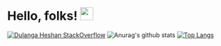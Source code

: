 # Hello, folks! <img src="https://raw.githubusercontent.com/MartinHeinz/MartinHeinz/master/wave.gif" width="30px">
[![Dulanga Heshan StackOverflow](https://github-readme-stackoverflow.vercel.app/?userID=9216423&theme=dark&layout=default)](https://stackoverflow.com/users/9216423/dulanga-heshan)
![Anurag's github stats](https://github-readme-stats.vercel.app/api?username=dulangaheshan&count_private=true&theme=radical)
[![Top Langs](https://github-readme-stats.vercel.app/api/top-langs/?username=dulangaheshan&repo=github-readme-stats&theme=radical&show_icons=true&layout=compact)](https://github.com/anuraghazra/github-readme-stats)


